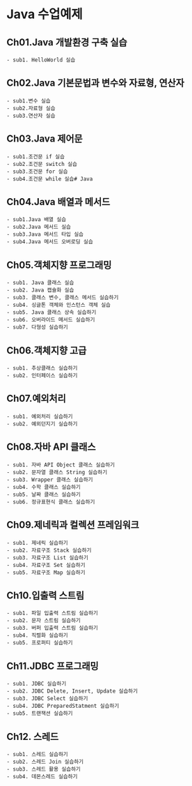 # Java 수업예제

## Ch01.Java 개발환경 구축 실습
	- sub1. HelloWorld 실습

## Ch02.Java 기본문법과 변수와 자료형, 연산자
	- sub1.변수 실습
	- sub2.자료형 실습
	- sub3.연산자 실습

## Ch03.Java 제어문
	- sub1.조건문 if 실습
	- sub2.조건문 switch 실습
	- sub3.조건문 for 실습
	- sub4.조건문 while 실습# Java
	
## Ch04.Java 배열과 메서드
	- sub1.Java 배열 실습
	- sub2.Java 메서드 실습
	- sub3.Java 메서드 타입 실습
	- sub4.Java 메서드 오버로딩 실습

## Ch05.객체지향 프로그래밍
	- sub1. Java 클래스 실습
	- sub2. Java 캡슐화 실습
	- sub3. 클래스 변수, 클래스 메서드 실습하기
	- sub4. 싱글톤 객체와 인스턴스 객체 실습
	- sub5. Java 클래스 상속 실습하기
	- sub6. 오버라이드 메서드 실습하기
	- sub7. 다형성 실습하기
	
## Ch06.객체지향 고급
	- sub1. 추상클래스 실습하기
	- sub2. 인터페이스 실습하기
	
## Ch07.예외처리
	- sub1. 예외처리 실습하기
	- sub2. 예외던지기 실습하기
	
## Ch08.자바 API 클래스	
	- sub1. 자바 API Object 클래스 실습하기
	- sub2. 문자열 클래스 String 실습하기
	- sub3. Wrapper 클래스 실습하기
	- sub4. 수학 클래스 실습하기
	- sub5. 날짜 클래스 실습하기
	- sub6. 정규표현식 클래스 실습하기
	
## Ch09.제네릭과 컬렉션 프레임워크
	- sub1. 제네릭 실습하기
	- sub2. 자료구조 Stack 실습하기
	- sub3. 자료구조 List 실습하기
	- sub4. 자료구조 Set 실습하기
	- sub5. 자료구조 Map 실습하기
	
## Ch10.입출력 스트림
	- sub1. 파일 입출력 스트림 실습하기
	- sub2. 문자 스트림 실습하기
	- sub3. 버퍼 입출력 스트림 실습하기
	- sub4. 직렬화 실습하기
	- sub5. 프로퍼티 실습하기

## Ch11.JDBC 프로그래밍
	- sub1. JDBC 실습하기
	- sub2. JDBC Delete, Insert, Update 실습하기
	- sub3. JDBC Select 실습하기
	- sub4. JDBC PreparedStatment 실습하기
	- sub5. 트랜잭션 실습하기
	
## Ch12. 스레드
	- sub1. 스레드 실습하기
	- sub2. 스레드 Join 실습하기
	- sub3. 스레드 활용 실습하기
	- sub4. 데몬스레드 실습하기













	
	
	
	
	